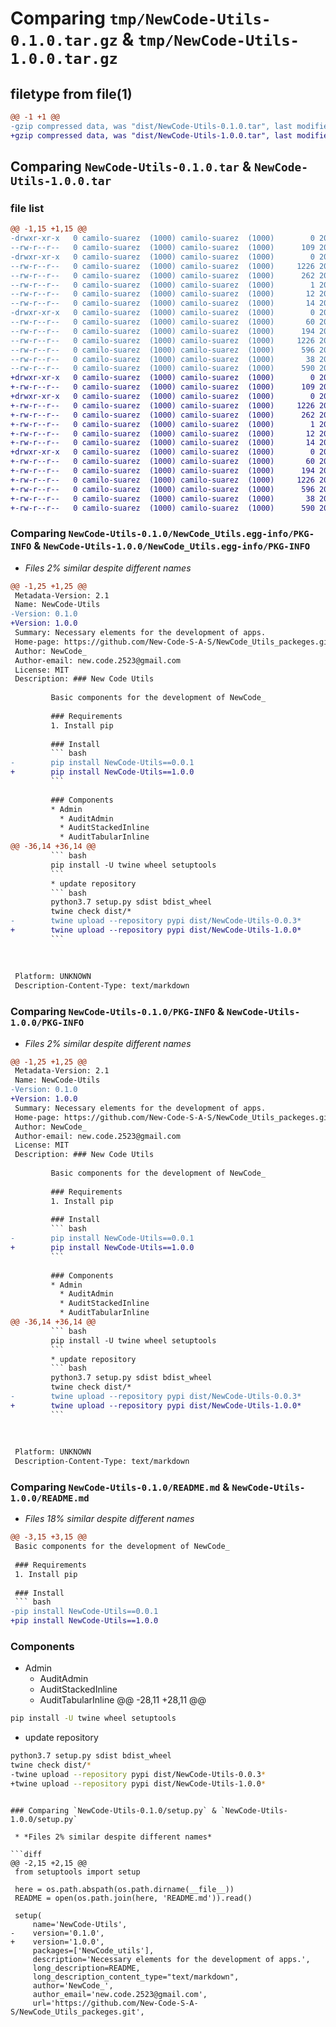 # Comparing `tmp/NewCode-Utils-0.1.0.tar.gz` & `tmp/NewCode-Utils-1.0.0.tar.gz`

## filetype from file(1)

```diff
@@ -1 +1 @@
-gzip compressed data, was "dist/NewCode-Utils-0.1.0.tar", last modified: Mon Apr 24 21:07:06 2023, max compression
+gzip compressed data, was "dist/NewCode-Utils-1.0.0.tar", last modified: Mon Apr 24 21:52:29 2023, max compression
```

## Comparing `NewCode-Utils-0.1.0.tar` & `NewCode-Utils-1.0.0.tar`

### file list

```diff
@@ -1,15 +1,15 @@
-drwxr-xr-x   0 camilo-suarez  (1000) camilo-suarez  (1000)        0 2023-04-24 21:07:06.000000 NewCode-Utils-0.1.0/
--rw-r--r--   0 camilo-suarez  (1000) camilo-suarez  (1000)      109 2023-04-24 18:06:31.000000 NewCode-Utils-0.1.0/MANIFEST.in
-drwxr-xr-x   0 camilo-suarez  (1000) camilo-suarez  (1000)        0 2023-04-24 21:07:06.000000 NewCode-Utils-0.1.0/NewCode_Utils.egg-info/
--rw-r--r--   0 camilo-suarez  (1000) camilo-suarez  (1000)     1226 2023-04-24 21:07:06.000000 NewCode-Utils-0.1.0/NewCode_Utils.egg-info/PKG-INFO
--rw-r--r--   0 camilo-suarez  (1000) camilo-suarez  (1000)      262 2023-04-24 21:07:06.000000 NewCode-Utils-0.1.0/NewCode_Utils.egg-info/SOURCES.txt
--rw-r--r--   0 camilo-suarez  (1000) camilo-suarez  (1000)        1 2023-04-24 21:07:06.000000 NewCode-Utils-0.1.0/NewCode_Utils.egg-info/dependency_links.txt
--rw-r--r--   0 camilo-suarez  (1000) camilo-suarez  (1000)       12 2023-04-24 21:07:06.000000 NewCode-Utils-0.1.0/NewCode_Utils.egg-info/requires.txt
--rw-r--r--   0 camilo-suarez  (1000) camilo-suarez  (1000)       14 2023-04-24 21:07:06.000000 NewCode-Utils-0.1.0/NewCode_Utils.egg-info/top_level.txt
-drwxr-xr-x   0 camilo-suarez  (1000) camilo-suarez  (1000)        0 2023-04-24 21:07:06.000000 NewCode-Utils-0.1.0/NewCode_utils/
--rw-r--r--   0 camilo-suarez  (1000) camilo-suarez  (1000)       60 2023-04-24 17:10:15.000000 NewCode-Utils-0.1.0/NewCode_utils/__init__.py
--rw-r--r--   0 camilo-suarez  (1000) camilo-suarez  (1000)      194 2023-04-24 16:51:59.000000 NewCode-Utils-0.1.0/NewCode_utils/apps.py
--rw-r--r--   0 camilo-suarez  (1000) camilo-suarez  (1000)     1226 2023-04-24 21:07:06.000000 NewCode-Utils-0.1.0/PKG-INFO
--rw-r--r--   0 camilo-suarez  (1000) camilo-suarez  (1000)      596 2023-04-24 21:06:20.000000 NewCode-Utils-0.1.0/README.md
--rw-r--r--   0 camilo-suarez  (1000) camilo-suarez  (1000)       38 2023-04-24 21:07:06.000000 NewCode-Utils-0.1.0/setup.cfg
--rw-r--r--   0 camilo-suarez  (1000) camilo-suarez  (1000)      590 2023-04-24 21:07:04.000000 NewCode-Utils-0.1.0/setup.py
+drwxr-xr-x   0 camilo-suarez  (1000) camilo-suarez  (1000)        0 2023-04-24 21:52:29.000000 NewCode-Utils-1.0.0/
+-rw-r--r--   0 camilo-suarez  (1000) camilo-suarez  (1000)      109 2023-04-24 18:06:31.000000 NewCode-Utils-1.0.0/MANIFEST.in
+drwxr-xr-x   0 camilo-suarez  (1000) camilo-suarez  (1000)        0 2023-04-24 21:52:29.000000 NewCode-Utils-1.0.0/NewCode_Utils.egg-info/
+-rw-r--r--   0 camilo-suarez  (1000) camilo-suarez  (1000)     1226 2023-04-24 21:52:29.000000 NewCode-Utils-1.0.0/NewCode_Utils.egg-info/PKG-INFO
+-rw-r--r--   0 camilo-suarez  (1000) camilo-suarez  (1000)      262 2023-04-24 21:52:29.000000 NewCode-Utils-1.0.0/NewCode_Utils.egg-info/SOURCES.txt
+-rw-r--r--   0 camilo-suarez  (1000) camilo-suarez  (1000)        1 2023-04-24 21:52:29.000000 NewCode-Utils-1.0.0/NewCode_Utils.egg-info/dependency_links.txt
+-rw-r--r--   0 camilo-suarez  (1000) camilo-suarez  (1000)       12 2023-04-24 21:52:29.000000 NewCode-Utils-1.0.0/NewCode_Utils.egg-info/requires.txt
+-rw-r--r--   0 camilo-suarez  (1000) camilo-suarez  (1000)       14 2023-04-24 21:52:29.000000 NewCode-Utils-1.0.0/NewCode_Utils.egg-info/top_level.txt
+drwxr-xr-x   0 camilo-suarez  (1000) camilo-suarez  (1000)        0 2023-04-24 21:52:29.000000 NewCode-Utils-1.0.0/NewCode_utils/
+-rw-r--r--   0 camilo-suarez  (1000) camilo-suarez  (1000)       60 2023-04-24 17:10:15.000000 NewCode-Utils-1.0.0/NewCode_utils/__init__.py
+-rw-r--r--   0 camilo-suarez  (1000) camilo-suarez  (1000)      194 2023-04-24 16:51:59.000000 NewCode-Utils-1.0.0/NewCode_utils/apps.py
+-rw-r--r--   0 camilo-suarez  (1000) camilo-suarez  (1000)     1226 2023-04-24 21:52:29.000000 NewCode-Utils-1.0.0/PKG-INFO
+-rw-r--r--   0 camilo-suarez  (1000) camilo-suarez  (1000)      596 2023-04-24 21:09:01.000000 NewCode-Utils-1.0.0/README.md
+-rw-r--r--   0 camilo-suarez  (1000) camilo-suarez  (1000)       38 2023-04-24 21:52:29.000000 NewCode-Utils-1.0.0/setup.cfg
+-rw-r--r--   0 camilo-suarez  (1000) camilo-suarez  (1000)      590 2023-04-24 21:09:01.000000 NewCode-Utils-1.0.0/setup.py
```

### Comparing `NewCode-Utils-0.1.0/NewCode_Utils.egg-info/PKG-INFO` & `NewCode-Utils-1.0.0/NewCode_Utils.egg-info/PKG-INFO`

 * *Files 2% similar despite different names*

```diff
@@ -1,25 +1,25 @@
 Metadata-Version: 2.1
 Name: NewCode-Utils
-Version: 0.1.0
+Version: 1.0.0
 Summary: Necessary elements for the development of apps.
 Home-page: https://github.com/New-Code-S-A-S/NewCode_Utils_packeges.git
 Author: NewCode_
 Author-email: new.code.2523@gmail.com
 License: MIT
 Description: ### New Code Utils
         
         Basic components for the development of NewCode_
         
         ### Requirements
         1. Install pip
         
         ### Install
         ``` bash
-        pip install NewCode-Utils==0.0.1
+        pip install NewCode-Utils==1.0.0
         ```
         
         ### Components
         * Admin
           * AuditAdmin
           * AuditStackedInline
           * AuditTabularInline
@@ -36,14 +36,14 @@
         ``` bash
         pip install -U twine wheel setuptools
         ```
         * update repository
         ``` bash
         python3.7 setup.py sdist bdist_wheel
         twine check dist/*
-        twine upload --repository pypi dist/NewCode-Utils-0.0.3*
+        twine upload --repository pypi dist/NewCode-Utils-1.0.0*
         ```
         
         
         
 Platform: UNKNOWN
 Description-Content-Type: text/markdown
```

### Comparing `NewCode-Utils-0.1.0/PKG-INFO` & `NewCode-Utils-1.0.0/PKG-INFO`

 * *Files 2% similar despite different names*

```diff
@@ -1,25 +1,25 @@
 Metadata-Version: 2.1
 Name: NewCode-Utils
-Version: 0.1.0
+Version: 1.0.0
 Summary: Necessary elements for the development of apps.
 Home-page: https://github.com/New-Code-S-A-S/NewCode_Utils_packeges.git
 Author: NewCode_
 Author-email: new.code.2523@gmail.com
 License: MIT
 Description: ### New Code Utils
         
         Basic components for the development of NewCode_
         
         ### Requirements
         1. Install pip
         
         ### Install
         ``` bash
-        pip install NewCode-Utils==0.0.1
+        pip install NewCode-Utils==1.0.0
         ```
         
         ### Components
         * Admin
           * AuditAdmin
           * AuditStackedInline
           * AuditTabularInline
@@ -36,14 +36,14 @@
         ``` bash
         pip install -U twine wheel setuptools
         ```
         * update repository
         ``` bash
         python3.7 setup.py sdist bdist_wheel
         twine check dist/*
-        twine upload --repository pypi dist/NewCode-Utils-0.0.3*
+        twine upload --repository pypi dist/NewCode-Utils-1.0.0*
         ```
         
         
         
 Platform: UNKNOWN
 Description-Content-Type: text/markdown
```

### Comparing `NewCode-Utils-0.1.0/README.md` & `NewCode-Utils-1.0.0/README.md`

 * *Files 18% similar despite different names*

```diff
@@ -3,15 +3,15 @@
 Basic components for the development of NewCode_
 
 ### Requirements
 1. Install pip
 
 ### Install
 ``` bash
-pip install NewCode-Utils==0.0.1
+pip install NewCode-Utils==1.0.0
 ```
 
 ### Components
 * Admin
   * AuditAdmin
   * AuditStackedInline
   * AuditTabularInline
@@ -28,11 +28,11 @@
 ``` bash
 pip install -U twine wheel setuptools
 ```
 * update repository
 ``` bash
 python3.7 setup.py sdist bdist_wheel
 twine check dist/*
-twine upload --repository pypi dist/NewCode-Utils-0.0.3*
+twine upload --repository pypi dist/NewCode-Utils-1.0.0*
 ```
```

### Comparing `NewCode-Utils-0.1.0/setup.py` & `NewCode-Utils-1.0.0/setup.py`

 * *Files 2% similar despite different names*

```diff
@@ -2,15 +2,15 @@
 from setuptools import setup
 
 here = os.path.abspath(os.path.dirname(__file__))
 README = open(os.path.join(here, 'README.md')).read()
 
 setup(
     name='NewCode-Utils',
-    version='0.1.0',
+    version='1.0.0',
     packages=['NewCode_utils'],
     description='Necessary elements for the development of apps.',
     long_description=README,
     long_description_content_type="text/markdown",
     author='NewCode_',
     author_email='new.code.2523@gmail.com',
     url='https://github.com/New-Code-S-A-S/NewCode_Utils_packeges.git',
```

